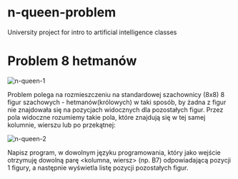 # n-queen-problem
University project for intro to artificial intelligence classes


# Problem 8 hetmanów

![n-queen-1](https://github.com/pisulak/n-queen-problem/assets/127031073/8b01c657-4ec3-48df-b0f3-605fec556d6d)

Problem polega na rozmieszczeniu na standardowej szachownicy (8x8) 8 figur szachowych - hetmanów(królowych) w taki sposób, by żadna z figur nie znajdowała się na pozycjach widocznych dla pozostałych figur. Przez pola widoczne rozumiemy takie pola, które znajdują się w tej samej kolumnie, wierszu lub po przekątnej:

![n-queen-2](https://github.com/pisulak/n-queen-problem/assets/127031073/ace7d938-9b7a-4ff9-9731-7b93317cfc29)


Napisz program, w dowolnym języku programowania, który jako wejście otrzymuję dowolną parę <kolumna, wiersz> (np. B7) odpowiadającą pozycji 1 figury, a następnie wyświetla listę  pozycji pozostałych figur.
